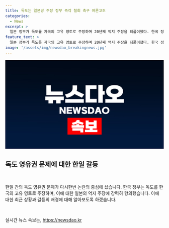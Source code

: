```yaml
---
title: 독도는 일본땅 주장 정부 즉각 철회 촉구 여론고조
categories:
  - News
excerpt: >
  일본 정부가 독도를 자국의 고유 영토로 주장하며 20년째 억지 주장을 되풀이했다. 한국 정부는 강력한 항의를 표명하며, 일본의 도발에 단호히 대응할 것을 강조했다. 이에 외교부는 일본 대사관의 관계자를 초치해 항의할 예정이며, 국방부도 강력한 항의를 전달했다. 일본은 미래지향적인 한일 관계를 위해 독도 관련 억지 주장을 중단해야 한다는 경고를 받았다.
feature_text: >
  일본 정부가 독도를 자국의 고유 영토로 주장하며 20년째 억지 주장을 되풀이했다. 한국 정부는 강력한 항의를 표명하며, 일본의 도발에 단호히 대응할 것을 강조했다. 이에 외교부는 일본 대사관의 관계자를 초치해 항의할 예정이며, 국방부도 강력한 항의를 전달했다. 일본은 미래지향적인 한일 관계를 위해 독도 관련 억지 주장을 중단해야 한다는 경고를 받았다.
image: '/assets/img/newsdao_breakingnews.jpg'
---
```


<p><img src="/assets/img/newsdao_breakingnews.jpg" alt="pcversion 속보" /></p>

<h2 data-ke-size="size26">독도 영유권 문제에 대한 한일 갈등</h2>

<p data-ke-size="size16">&nbsp;</p>

<p>한일 간의 독도 영유권 문제가 다시한번 논란의 중심에 섰습니다. 한국 정부는 독도를 한국의 고유 영토로 주장하며, 이에 대한 일본의 억지 주장에 강력히 항의했습니다. 이에 대한 최근 상황과 갈등의 배경에 대해 알아보도록 하겠습니다.</p>

<p data-ke-size="size16">&nbsp;</p>
실시간 뉴스 속보는, <a href="https://newsdao.kr" rel="dofollow">https://newsdao.kr</a>


